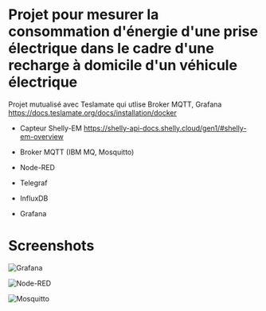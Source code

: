 # Projet pour mesurer la consommation d'énergie d'une prise électrique dans le cadre d'une recharge à domicile d'un véhicule électrique
Projet mutualisé avec Teslamate qui utlise Broker MQTT, Grafana https://docs.teslamate.org/docs/installation/docker

* Capteur Shelly-EM https://shelly-api-docs.shelly.cloud/gen1/#shelly-em-overview

* Broker MQTT (IBM MQ, Mosquitto)
* Node-RED
* Telegraf
* InfluxDB
* Grafana


# Screenshots

![Grafana](https://user-images.githubusercontent.com/98417110/175976438-31c8240c-6efe-4e92-ab8a-2b40e26ee651.png)
 
![Node-RED](https://user-images.githubusercontent.com/98417110/175976786-b6a3a262-9072-4171-aaff-e7010da7a9d3.png)

![Mosquitto](https://user-images.githubusercontent.com/98417110/175978698-9ffafae4-b1da-4dfc-82c4-b9e0cac636fa.png)

